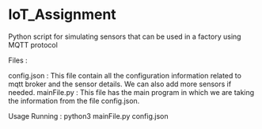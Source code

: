 # IoT_Assignment
Python script for simulating sensors that can be used in a factory using MQTT protocol

Files :

config.json : This file contain all the configuration information related to mqtt broker and the sensor details. We can also add more sensors if needed.
mainFile.py : This file has the main program in which we are taking the information from the file config.json.

Usage
Running : python3 mainFile.py config.json

